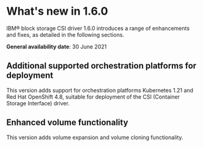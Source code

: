 # What's new in 1.6.0

IBM® block storage CSI driver 1.6.0 introduces a range of enhancements and fixes, as detailed in the following sections.

**General availability date**: 30 June 2021

## Additional supported orchestration platforms for deployment

This version adds support for orchestration platforms Kubernetes 1.21 and Red Hat OpenShift 4.8, suitable for deployment of the CSI (Container Storage Interface) driver.


## Enhanced volume functionality

This version adds volume expansion and volume cloning functionality.

